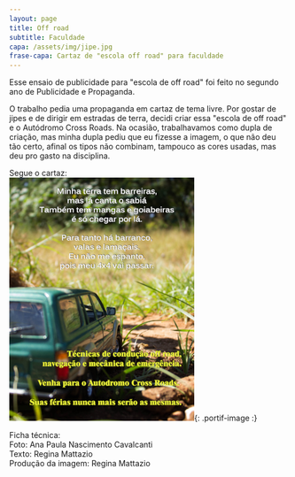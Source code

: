 ```yaml
---
layout: page
title: Off road
subtitle: Faculdade
capa: /assets/img/jipe.jpg
frase-capa: Cartaz de "escola off road" para faculdade
---
```


Esse ensaio de publicidade para "escola de off road" foi feito no segundo ano de Publicidade e Propaganda.

O trabalho pedia uma propaganda em cartaz de tema livre. Por gostar de jipes e de dirigir em estradas de terra, decidi criar essa "escola de off road" e o Autódromo Cross Roads.
Na ocasião, trabalhavamos como dupla de criação, mas minha dupla pediu que eu fizesse a imagem, o que não deu tão certo, afinal os tipos não combinam, tampouco as cores usadas, mas deu pro gasto na disciplina.

Segue o cartaz:  
![tecnicas offroad](/assets/img/offroad.png){: .portif-image :}

Ficha técnica:  
Foto: Ana Paula Nascimento Cavalcanti  
Texto: Regina Mattazio  
Produção da imagem: Regina Mattazio
